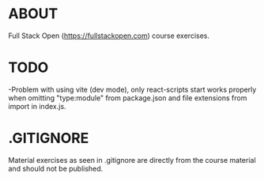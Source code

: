 # ABOUT
Full Stack Open (https://fullstackopen.com) course exercises. 

# TODO
-Problem with using vite (dev mode), only react-scripts start works properly when omitting
"type:module" from package.json and file extensions from import in index.js.
# .GITIGNORE
Material exercises as seen in .gitignore are directly from the course material and should not be published.